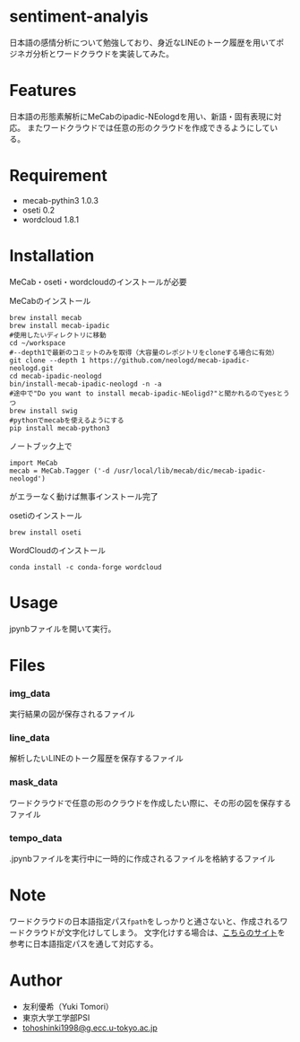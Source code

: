 # sentiment-analyis

日本語の感情分析について勉強しており、身近なLINEのトーク履歴を用いてポジネガ分析とワードクラウドを実装してみた。


# Features

日本語の形態素解析にMeCabのipadic-NEologdを用い、新語・固有表現に対応。
またワードクラウドでは任意の形のクラウドを作成できるようにしている。

# Requirement

* mecab-pythin3 1.0.3
* oseti 0.2
* wordcloud 1.8.1

# Installation

MeCab・oseti・wordcloudのインストールが必要

MeCabのインストール
```
brew install mecab
brew install mecab-ipadic
#使用したいディレクトリに移動
cd ~/workspace 
#--depth1で最新のコミットのみを取得（大容量のレポジトリをcloneする場合に有効）
git clone --depth 1 https://github.com/neologd/mecab-ipadic-neologd.git
cd mecab-ipadic-neologd
bin/install-mecab-ipadic-neologd -n -a
#途中で"Do you want to install mecab-ipadic-NEoligd?"と聞かれるのでyesとうつ
brew install swig
#pythonでmecabを使えるようにする
pip install mecab-python3
```
ノートブック上で
```
import MeCab
mecab = MeCab.Tagger ('-d /usr/local/lib/mecab/dic/mecab-ipadic-neologd')
```
がエラーなく動けば無事インストール完了

osetiのインストール
```
brew install oseti
```

WordCloudのインストール
```
conda install -c conda-forge wordcloud
```

# Usage

jpynbファイルを開いて実行。

# Files

### img_data
実行結果の図が保存されるファイル

### line_data
解析したいLINEのトーク履歴を保存するファイル

### mask_data
ワードクラウドで任意の形のクラウドを作成したい際に、その形の図を保存するファイル

### tempo_data
.jpynbファイルを実行中に一時的に作成されるファイルを格納するファイル

# Note
ワードクラウドの日本語指定パス`fpath`をしっかりと通さないと、作成されるワードクラウドが文字化けしてしまう。
文字化けする場合は、[こちらのサイト](https://zenn.dev/yagiyuki/articles/e05bc37d6c3bc283c5f1)を参考に日本語指定パスを通して対応する。

# Author
* 友利優希（Yuki Tomori）
* 東京大学工学部PSI
* tohoshinki1998@g.ecc.u-tokyo.ac.jp
